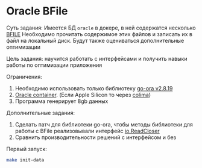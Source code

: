 # Oracle BFile

Суть задания:
Имеется БД `oracle` в докере, в ней содержатся несколько [BFILE](https://docs.oracle.com/en/database/oracle/oracle-database/21/adlob/BFILEs.html)
Необходимо прочитать содержимое этих файлов и записать их в файл на локальный диск.
Будут также оцениваться дополнительные оптимизации

Цель задания: научится работать с интерфейсами и получить навыки работы по оптимизации приложения

Ограничения:
1. Необходимо использовать только библиотеку [go-ora v2.8.19](https://github.com/sijms/go-ora/releases/tag/v2.8.19)
2. [Oracle container](https://hub.docker.com/r/gvenzl/oracle-xe). (Если Apple Silicon то через [colima](https://github.com/abiosoft/colima))
3. Программа генерирует 8gb данных

Дополнительные задания:
1. Сделать патч для библиотеки go-ora, чтобы методы библиотеки для работы с BFile реализовывали интерфейс [io.ReadCloser](https://pkg.go.dev/io#ReadCloser)
2. Сравнить производительности решений с интерфейсом и без

Первый запуск:
```bash
make init-data
```
